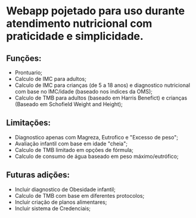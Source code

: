 # Webapp pojetado para uso durante atendimento nutricional com praticidade e simplicidade.

## Funções:
- Prontuario;
- Calculo de IMC para adultos;
- Calculo de IMC para crianças (de 5 a 18 anos) e diagnostico nutricional com base no IMC/idade (baseado nos indices da OMS);
- Calculo de TMB para adultos (baseado em Harris Benefict) e crianças (Baseado em Schofield Weight and Height);

## Limitações:
- Diagnostico apenas com Magreza, Eutrofico e "Excesso de peso";
- Avaliação infantil com base em idade "cheia";
- Calculo de TMB limitado em opções de fórmula;
- Calculo de consumo de água baseado em peso máximo/eutrófico;

## Futuras adições:
- Incluir diagnostico de Obesidade infantil;
- Calculo de TMB com base em diferentes protocolos;
- Incluir criação de planos alimentares;
- Incluir sistema de Credenciais;

